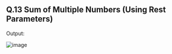 ## Q.13 Sum of Multiple Numbers (Using Rest Parameters) 
Output: 


![image](https://github.com/user-attachments/assets/2944191a-1b94-403b-9eb3-b5f680523b65)
